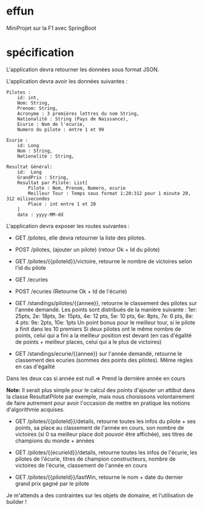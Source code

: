 # effun
MiniProjet sur la F1 avec SpringBoot
# spécification
L'application devra retourner les données sous format JSON.

L'application devra avoir les données suivantes :

    Pilotes :
        id: int,
        Nom: String,
        Prenom: String,
        Acronyme : 3 premières lettres du nom String,
        Nationalité : String (Pays de Naissance),
        Ecurie : Nom de l'ecurie,
        Numero du pilote : entre 1 et 99

    Ecurie :
        id: Long
        Nom : String,
        Nationalité : String,

    Resultat Général:
        id:  Long
        GrandPrix : String,
        Resultat par Pilote: List[
            Pilote : Nom, Prenom, Numero, ecurie
            Meilleur Tour : Temps sous format 1:20:312 pour 1 minute 20, 312 milisecondes
            Place : int entre 1 et 20
        ]
        date : yyyy-MM-dd

L'application devra exposer les routes suivantes :

- GET /pilotes, elle devra retourner la liste des pilotes. 
- POST /pilotes, (ajouter un pilote) (retour Ok + Id du pilote)
- GET /pilotes/{{piloteId}}/victoire, retourne le nombre de victoires selon l'id du pilote

- GET /ecuries
- POST /ecuries (Retourne Ok + Id de l'écurie)

- GET /standings/pilotes/{{annee}}, retourne le classement des pilotes sur l'année demandé. 
Les points sont distribués de la manière suivante : 1er: 25pts, 2e: 18pts, 3e: 15pts, 4e: 12 pts, 5e: 10 pts, 6e: 8pts, 7e: 6 pts, 8e: 4 pts: 9e: 2pts, 10e: 1pts
Un point bonus pour le meilleur tour, si le pilote a finit dans les 10 premiers
Si deux pilotes ont le même nombre de points, celui qui a fini a la meilleur position est devant (en cas d'égalité de points +  meilleur places, celui qui a le plus de victoires)
- GET /standings/ecurie/{{annee}} sur l'année demandé, retourne le classement des ecuries (sommes des points des pilotes). Même règles en cas d'égalité 

Dans les deux cas si année est null => Prend la dernière année en cours

__Note:__ Il serait plus simple pour le calcul des points d'ajouter un attibut dans la classe ResultatPilote par exemple, mais nous choisissons volontairement de faire autrement pour avoir l'occasion de mettre en pratique les notions d'algorithmie acquises.

- GET /pilotes/{{piloteId}}/details, retourne toutes les infos du pilote + ses points, sa place au classement de l'année en cours, son nombre de victoires (si 0 sa meilleur place doit pouvoir être affichée), ses titres de champions du monde + années
- GET /pilotes/{{ecurieId}}/details, retourne toutes les infos de l'écurie, les pilotes de l'écurie, titres de champion constructeurs, nombre de victoires de l'écurie, classement de l'année en cours 

- GET /pilotes/{{piloteId}}/lastWin, retourne le nom + date du dernier grand prix gagné par le pilote

Je m'attends a des contraintes sur les objets de domaine, et l'utilisation de builder !
